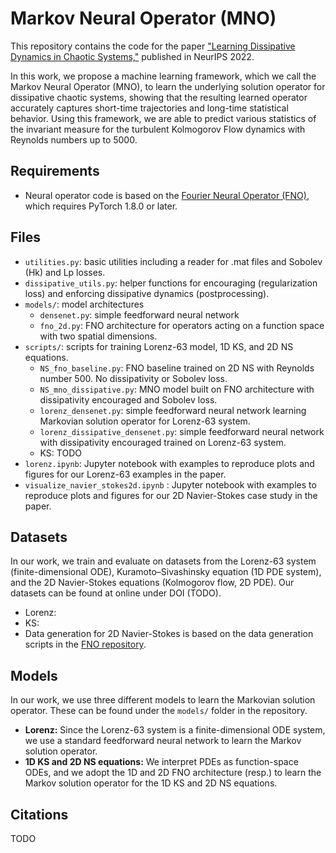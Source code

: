 # Markov Neural Operator (MNO)

This repository contains the code for the paper ["Learning Dissipative Dynamics in Chaotic Systems,"]([url](https://arxiv.org/abs/2106.06898)) published in NeurIPS 2022.

In this work, we propose a machine learning framework, which we call the Markov Neural Operator (MNO), to learn the underlying solution operator for dissipative chaotic systems, showing that the resulting learned operator accurately captures short-time trajectories and long-time statistical behavior. Using this framework, we are able to predict various statistics of the invariant measure for the turbulent Kolmogorov Flow dynamics with Reynolds numbers up to 5000.

## Requirements
* Neural operator code is based on the [Fourier Neural Operator (FNO)](https://github.com/zongyi-li/fourier_neural_operator), which requires PyTorch 1.8.0 or later.

## Files
* ``utilities.py``: basic utilities including a reader for .mat files and Sobolev (Hk) and Lp losses.
* ``dissipative_utils.py``: helper functions for encouraging (regularization loss) and enforcing dissipative dynamics (postprocessing).
* ``models/``: model architectures
    * ``densenet.py``: simple feedforward neural network
    *  ``fno_2d.py``: FNO architecture for operators acting on a function space with two spatial dimensions.
* ``scripts/``: scripts for training Lorenz-63 model, 1D KS, and 2D NS equations.
    * ``NS_fno_baseline.py``: FNO baseline trained on 2D NS with Reynolds number 500. No dissipativity or Sobolev loss.
    * ``NS_mno_dissipative.py``: MNO model built on FNO architecture with dissipativity encouraged and Sobolev loss.
    * ``lorenz_densenet.py``: simple feedforward neural network learning Markovian solution operator for Lorenz-63 system. 
    * ``lorenz_dissipative_densenet.py``: simple feedforward neural network with dissipativity encouraged trained on Lorenz-63 system.
    * KS: TODO
* `lorenz.ipynb`: Jupyter notebook with examples to reproduce plots and figures for our Lorenz-63 examples in the paper.
* `visualize_navier_stokes2d.ipynb` : Jupyter notebook with examples to reproduce plots and figures for our 2D Navier-Stokes case study in the paper.

## Datasets
In our work, we train and evaluate on datasets from the Lorenz-63 system (finite-dimensional ODE), Kuramoto–Sivashinsky equation (1D PDE system), and the 2D Navier-Stokes equations (Kolmogorov flow, 2D PDE). Our datasets can be found at online under DOI (TODO).
* Lorenz:
* KS:
* Data generation for 2D Navier-Stokes is based on the data generation scripts in the [FNO repository](https://github.com/zongyi-li/fourier_neural_operator/tree/master/data_generation/navier_stokes).

## Models
In our work, we use three different models to learn the Markovian solution operator. These can be found under the ``models/`` folder in the repository.
* **Lorenz:** Since the Lorenz-63 system is a finite-dimensional ODE system, we use a standard feedforward neural network to learn the Markov solution operator.
* **1D KS and 2D NS equations:** We interpret PDEs as function-space ODEs, and we adopt the 1D and 2D FNO architecture (resp.) to learn the Markov solution operator for the 1D KS and 2D NS equations.

## Citations
TODO
